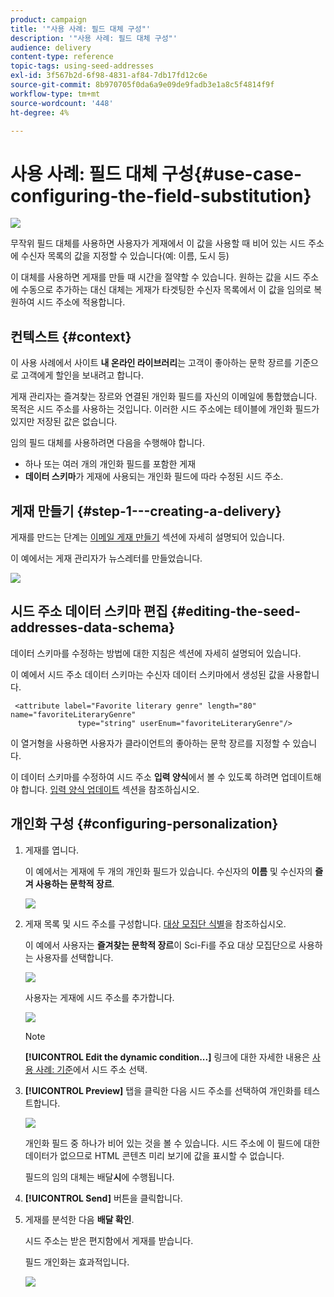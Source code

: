 ```yaml
---
product: campaign
title: '"사용 사례: 필드 대체 구성"'
description: '"사용 사례: 필드 대체 구성"'
audience: delivery
content-type: reference
topic-tags: using-seed-addresses
exl-id: 3f567b2d-6f98-4831-af84-7db17fd12c6e
source-git-commit: 8b970705f0da6a9e09de9fadb3e1a8c5f4814f9f
workflow-type: tm+mt
source-wordcount: '448'
ht-degree: 4%

---
```


# 사용 사례: 필드 대체 구성{#use-case-configuring-the-field-substitution}

![](../../assets/common.svg)

무작위 필드 대체를 사용하면 사용자가 게재에서 이 값을 사용할 때 비어 있는 시드 주소에 수신자 목록의 값을 지정할 수 있습니다(예: 이름, 도시 등)

이 대체를 사용하면 게재를 만들 때 시간을 절약할 수 있습니다. 원하는 값을 시드 주소에 수동으로 추가하는 대신 대체는 게재가 타겟팅한 수신자 목록에서 이 값을 임의로 복원하여 시드 주소에 적용합니다.

## 컨텍스트 {#context}

이 사용 사례에서 사이트 **내 온라인 라이브러리**&#x200B;는 고객이 좋아하는 문학 장르를 기준으로 고객에게 할인을 보내려고 합니다.

게재 관리자는 즐겨찾는 장르와 연결된 개인화 필드를 자신의 이메일에 통합했습니다. 목적은 시드 주소를 사용하는 것입니다. 이러한 시드 주소에는 테이블에 개인화 필드가 있지만 저장된 값은 없습니다.

임의 필드 대체를 사용하려면 다음을 수행해야 합니다.

* 하나 또는 여러 개의 개인화 필드를 포함한 게재
* **데이터 스키마**&#x200B;가 게재에 사용되는 개인화 필드에 따라 수정된 시드 주소.

## 게재 만들기 {#step-1---creating-a-delivery}

게재를 만드는 단계는 [이메일 게재 만들기](creating-an-email-delivery.md) 섹션에 자세히 설명되어 있습니다.

이 예에서는 게재 관리자가 뉴스레터를 만들었습니다.

![](assets/dlv_seeds_usecase_24.png)

## 시드 주소 데이터 스키마 편집 {#editing-the-seed-addresses-data-schema}

데이터 스키마를 수정하는 방법에 대한 지침은 섹션에 자세히 설명되어 있습니다.

이 예에서 시드 주소 데이터 스키마는 수신자 데이터 스키마에서 생성된 값을 사용합니다.

```
 <attribute label="Favorite literary genre" length="80" name="favoriteLiteraryGenre"
               type="string" userEnum="favoriteLiteraryGenre"/>
```

이 열거형을 사용하면 사용자가 클라이언트의 좋아하는 문학 장르를 지정할 수 있습니다.

이 데이터 스키마를 수정하여 시드 주소 **입력 양식**&#x200B;에서 볼 수 있도록 하려면 업데이트해야 합니다. [입력 양식 업데이트](use-case--selecting-seed-addresses-on-criteria.md#updating-the-input-form) 섹션을 참조하십시오.

## 개인화 구성 {#configuring-personalization}

1. 게재를 엽니다.

   이 예에서는 게재에 두 개의 개인화 필드가 있습니다. 수신자의 **이름** 및 수신자의 **즐겨 사용하는 문학적 장르**.

   ![](assets/dlv_seeds_usecase_25.png)

1. 게재 목록 및 시드 주소를 구성합니다. [대상 모집단 식별](steps-defining-the-target-population.md)을 참조하십시오.

   이 예에서 사용자는 **즐겨찾는 문학적 장르**&#x200B;이 Sci-Fi를 주요 대상 모집단으로 사용하는 사용자를 선택합니다.

   ![](assets/dlv_seeds_usecase_26.png)

   사용자는 게재에 시드 주소를 추가합니다.

   ![](assets/dlv_seeds_usecase_27.png)

   >[!NOTE]
   >
   >**[!UICONTROL Edit the dynamic condition...]** 링크에 대한 자세한 내용은 [사용 사례: 기준](use-case--selecting-seed-addresses-on-criteria.md)에서 시드 주소 선택.

1. **[!UICONTROL Preview]** 탭을 클릭한 다음 시드 주소를 선택하여 개인화를 테스트합니다.

   ![](assets/dlv_seeds_usecase_28.png)

   개인화 필드 중 하나가 비어 있는 것을 볼 수 있습니다. 시드 주소에 이 필드에 대한 데이터가 없으므로 HTML 콘텐츠 미리 보기에 값을 표시할 수 없습니다.

   필드의 임의 대체는 배달&#x200B;**시**&#x200B;에 수행됩니다.

1. **[!UICONTROL Send]** 버튼을 클릭합니다.
1. 게재를 분석한 다음 **배달 확인**.

   시드 주소는 받은 편지함에서 게재를 받습니다.

   필드 개인화는 효과적입니다.

   ![](assets/dlv_seeds_usecase_08.png)

